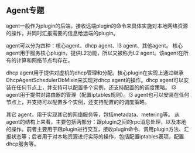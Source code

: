 ## Agent专题
agent一般作为plugin的后端，接收远端plugin的命令来具体实施对本地网络资源的操作，并同时汇报需要的信息给远端的plugin。

agent可以分为四种：核心agent、dhcp agent、l3 agent、其他agent。
核心agent用于服务核心plugin，提供L2功能，所以又被称为L2 agent。该agent在所有的计算和网络节点均存在。

dhcp agent用于提供对虚机的dhcp管理和分配。核心plugin在实现上通过继承DhcpAgentSchedulerDbMixin来实现对dhcp agent的操作。dhcp agent可以安装在任何节点上，并支持可以配置多个实例，还支持配置的的调度策略。
l3 agent用于提供对路由器的管理（配置iptables规则）。l3 agent也可以安装在任何节点上，并支持可以配置多个实例，还支持配置的的调度策略。

其它 agent，用于实现其它的网络服务等，包括metadata、metering等。
从agent的结构上来看，主要包括两部分：跟plugin之间的rpc消息处理，以及本地的操作。前者主要用于跟plugin进行交互，接收plugin命令、调用plugin方法、汇报状态等；后者用于对本地资源进行实际的操作，包括配置iptables表项，配置dhcp服务等。
